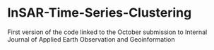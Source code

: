 # InSAR-Time-Series-Clustering
First version of the code linked to the October submission to Internal Journal of Applied Earth Observation and Geoinformation
